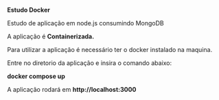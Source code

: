 **Estudo Docker**

Estudo de aplicação em node.js consumindo MongoDB

A aplicação é **Containerizada.**

Para utilizar a aplicação é necessário ter o docker instalado na maquina.

Entre no diretorio da aplicação e insira o comando abaixo:


**docker compose up**


A aplicação rodará em **http://localhost:3000**
